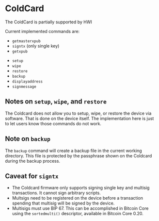 # ColdCard

The ColdCard is partially supported by HWI

Current implemented commands are:

* `getmasterxpub`
* `signtx` (only single key)
* `getxpub`
- `setup`
- `wipe`
- `restore`
- `backup`
- `displayaddress`
- `signmessage`

## Notes on `setup`, `wipe`, and `restore`

The Coldcard does not allow you to setup, wipe, or restore the device via software. That is done on the device itself. The implementation here is just to let users know those commands do not work.

## Note on `backup`

The `backup` command will create a backup file in the current working directory. This file is protected by the passphrase shown on the Coldcard during the backup process.

## Caveat for `signtx`

- The Coldcard firmware only supports signing single key and multisig transactions. It cannot sign arbitrary scripts.
- Multsigs need to be registered on the device before a transaction spending that multisig will be signed by the device.
- Multisigs must use BIP 67. This can be accomplished in Bitcoin Core using the `sortedmulti()` descriptor, available in Bitcoin Core 0.20.
